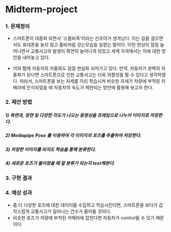 # Midterm-project

### 1. 문제정의 
- 스마트폰이 대중화 되면서 '스몸비족'이라는 신조어가 생겨났다. 이는 길을 걸으면서도 휴대폰을 놓지 않고 좀비처럼 걷는모습을 일컫는 말이다. 
이런 현상이 점점 늘어나면서 교통사고의 발생이 확연히 늘어나게 되었고 세계 각국에서는 이에 대한 방안을 내어놓고 있다. 

- 이와 함께 자동차의 자율화도 점점 현실화 되어가고 있다. 만약, 자동차가 완벽히 자율화가 된다면 스마트폰으로 인한 교통사고는 더욱 위험성을 띌 수 있다고 생각하였다. 
따라서, 스마트폰을 보는 자세를 미리 학습시켜 비슷한 자세가 차량에 부착된 카메라에 인식되었을 때 자동차의 속도가 제한되는 방안에 활용해 보고자 한다. 

### 2. 제안 방법 
##### 1) 측면과, 정면 및 다양한 각도가 나오는 동영상을 프레임으로 나누어 이미지로 저장한다. 
##### 2) Mediapipe Pose 를 이용하여 각 이미지의 포즈를 추출하여 저장한다.
##### 3) 저장한 이미지를 비지도 학습을 통해 분류한다. 
##### 4) 새로운 포즈가 들어왔을 때 잘 분류가 되는지 test해본다. 

### 3. 구현 결과 


### 4. 예상 성과 
- 좀 더 다양한 포즈에 대한 데이터를 수집하고 학습시킨다면, 스마트폰을 보다가 갑작스럽게 교통사고가 일어나는 건수가 줄어들 것이다. 
- 비슷한 포즈가 차량에 부착된 카메라에 잡힌다면 자동차가 control될 수 있기 때문이다. 

